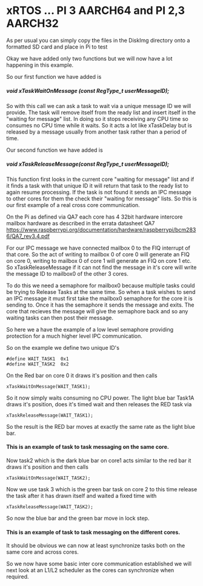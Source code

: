 
# xRTOS ... PI 3 AARCH64 and PI 2,3 AARCH32
As per usual you can simply copy the files in the DiskImg directory onto a formatted SD card and place in Pi to test
>
Okay we have added only two functions but we will now have a lot happening in this example.

So our first function we have added is
##### void xTaskWaitOnMessage (const RegType_t userMessageID);
So with this call we can ask a task to wait via a unique message ID we will provide. The task will remove itself from the ready list and insert itself in the "waiting for message" list. In doing so it stops receiving any CPU time so consumes no CPU time while it waits. So it acts a lot like xTaskDelay but is released by a message usually from another task rather than a period of time.

Our second function we have added is
##### void xTaskReleaseMessage(const RegType_t userMessageID);

This function first looks in the current core "waiting for message" list and if it finds a task with that unique ID it will return that task to the ready list to again resume processing. If the task is not found it sends an IPC message to other cores for them the check their "waiting for message" lists. So this is our first example of a real cross core communication.

On the Pi as defined via QA7 each core has 4 32bit hardware intercore mailbox hardware as described in the errata datasheet QA7
https://www.raspberrypi.org/documentation/hardware/raspberrypi/bcm2836/QA7_rev3.4.pdf

 For our IPC message we have connected mailbox 0 to the FIQ interrupt of that core. So the act of writing to mailbox 0 of core 0 will generate an FIQ on core 0, writing to mailbox 0 of core 1 will generate an FIQ on core 1 etc. So xTaskReleaseMessage if it can not find the message in it's core will write the message ID to mailbox0 of the other 3 cores.

To do this we need a semaphore for mailbox0 because multiple tasks could be trying to Release Tasks at the same time. So when a task wishes to send an IPC message it must first take the mailbox0 semaphore for the core it is sending to. Once it has the semaphore it sends the message and exits. The core that recieves the message will give the semaphore back and so any waiting tasks can then post their message.

So here we a have the example of a low level semaphore providing protection for a much higher level IPC communication.


So on the example we define two unique ID's
~~~
#define WAIT_TASK1  0x1
#define WAIT_TASK2  0x2
~~~
On the Red bar on core 0 it draws it's position and then calls
~~~
xTaskWaitOnMessage(WAIT_TASK1);
~~~
So it now simply waits consuming no CPU power. The light blue bar Task1A draws it's position, does it's timed wait and then releases the RED task via
~~~
xTaskReleaseMessage(WAIT_TASK1);
~~~
So the result is the RED bar moves at exactly the same rate as the light blue bar.

#### This is an example of task to task messaging on the same core.

Now task2 which is the dark blue bar on core1 acts similar to the red bar it draws it's position and then calls
~~~
xTaskWaitOnMessage(WAIT_TASK2);
~~~
Now we use task 3 which is the green bar task on core 2 to this time release the task after it has drawn itself and waited a fixed time with
~~~
xTaskReleaseMessage(WAIT_TASK2);
~~~
So now the blue bar and the green bar move in lock step.

#### This is an example of task to task messaging on the different cores.

It should be obvious we can now at least synchronize tasks both on the same core and across cores.

So we now have some basic inter core communication established we will next look at an L1/L2 scheduler as the cores can synchronize when required.
